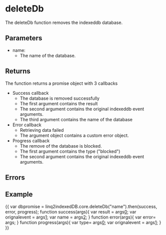 # deleteDb
The deleteDb function removes the indexeddb database. 
## Parameters
* name: 
	* The name of the database.
## Returns
The function returns a promise object with 3 callbacks
* Success callback
	* The database is removed successfully
	* The first argument contains the result
	* The second argument contains the original indexeddb event arguments.
	* The third argument contains the name of the database
* Error callback
	* Retrieving data failed
	* The argument object contains a custom error object.
* Progress callback
	* The remove of the database is blocked.
	* The first argument contains the type ("blocked")
	* The second argument contains the original indexeddb event arguments.
## Errors
## Example
{{
var dbpromise = linq2indexedDB.core.deleteDb("name").then(success, error, progress);
function success(args){
   var result = args[0](0); 
   var orignalevent = args[1](1);
   var name = args[2](2);
}
function error(args){
   var error= args;
}
function progress(args){
   var type= args[0](0);
   var orignalevent = args[1](1);
}
}}